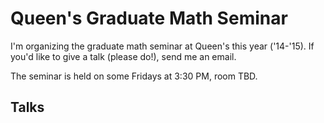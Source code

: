 # Queen's Graduate Math Seminar

I'm organizing the graduate math seminar at Queen's this year ('14-'15).
If you'd like to give a talk (please do!), send me an email.

The seminar is held on some Fridays at 3:30 PM, room TBD.

## Talks
